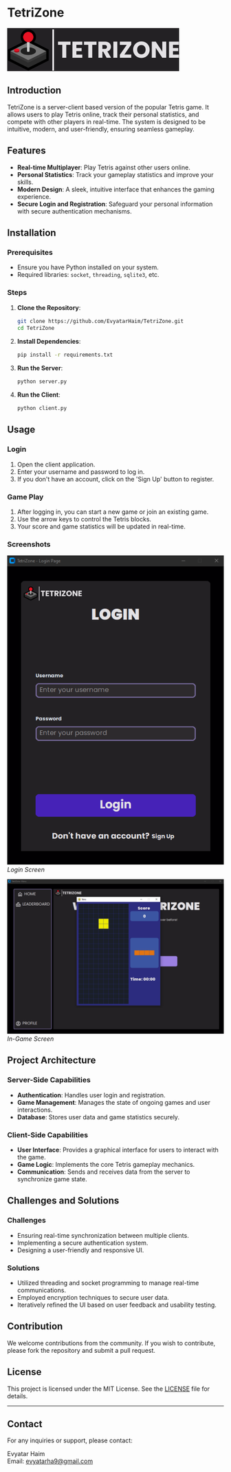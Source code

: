 # TetriZone

![TetriZone Logo](Icons/TetriZone_logo.png)

## Introduction

TetriZone is a server-client based version of the popular Tetris game. It allows users to play Tetris online, track their personal statistics, and compete with other players in real-time. The system is designed to be intuitive, modern, and user-friendly, ensuring seamless gameplay.

## Features

- **Real-time Multiplayer**: Play Tetris against other users online.
- **Personal Statistics**: Track your gameplay statistics and improve your skills.
- **Modern Design**: A sleek, intuitive interface that enhances the gaming experience.
- **Secure Login and Registration**: Safeguard your personal information with secure authentication mechanisms.

## Installation

### Prerequisites

- Ensure you have Python installed on your system.
- Required libraries: `socket`, `threading`, `sqlite3`, etc.

### Steps

1. **Clone the Repository**:
    ```sh
    git clone https://github.com/EvyatarHaim/TetriZone.git
    cd TetriZone
    ```

2. **Install Dependencies**:
    ```sh
    pip install -r requirements.txt
    ```

3. **Run the Server**:
    ```sh
    python server.py
    ```

4. **Run the Client**:
    ```sh
    python client.py
    ```

## Usage

### Login

1. Open the client application.
2. Enter your username and password to log in.
3. If you don't have an account, click on the 'Sign Up' button to register.

### Game Play

1. After logging in, you can start a new game or join an existing game.
2. Use the arrow keys to control the Tetris blocks.
3. Your score and game statistics will be updated in real-time.

### Screenshots

![Login Screen](Icons/login_page_screenshot.png)
*Login Screen*

![Game Screen](Icons/game_screen_image.png)
*In-Game Screen*

## Project Architecture

### Server-Side Capabilities

- **Authentication**: Handles user login and registration.
- **Game Management**: Manages the state of ongoing games and user interactions.
- **Database**: Stores user data and game statistics securely.

### Client-Side Capabilities

- **User Interface**: Provides a graphical interface for users to interact with the game.
- **Game Logic**: Implements the core Tetris gameplay mechanics.
- **Communication**: Sends and receives data from the server to synchronize game state.

## Challenges and Solutions

### Challenges

- Ensuring real-time synchronization between multiple clients.
- Implementing a secure authentication system.
- Designing a user-friendly and responsive UI.

### Solutions

- Utilized threading and socket programming to manage real-time communications.
- Employed encryption techniques to secure user data.
- Iteratively refined the UI based on user feedback and usability testing.

## Contribution

We welcome contributions from the community. If you wish to contribute, please fork the repository and submit a pull request.

## License

This project is licensed under the MIT License. See the [LICENSE](LICENSE.txt) file for details.

---

## Contact

For any inquiries or support, please contact:

Evyatar Haim  
Email: evyatarha9@gmail.com
